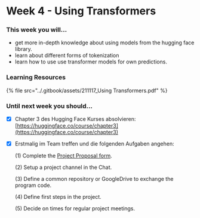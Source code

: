 # Week 4 - Using Transformers

### This week you will...

* get more in-depth knowledge about using models from the hugging face library.
* learn about different forms of tokenization
* learn how to use use transformer models for own predictions.

### Learning Resources

{% file src="../.gitbook/assets/211117_Using Transformers.pdf" %}

### Until next week you should...

*   [x] Chapter 3 des Hugging Face Kurses absolvieren:\
    [https://huggingface.co/course/chapter3](https://huggingface.co/course/chapter3)


*   [x] Erstmalig im Team treffen und die folgenden Aufgaben angehen:

    (1) Complete the [Project Proposal form](https://forms.office.com/Pages/ResponsePage.aspx?id=o8B0DUIn4UCcYfg2EvvW96osw4AOHuZKpRSG1TW2RP5UOFlFRUVDT0lKWktQUVoxRktCNDhMTjBSUS4u).

    (2) Setup a project channel in the Chat.

    (3) Define a common repository or GoogleDrive to exchange the program code.

    (4) Define first steps in the project.

    (5) Decide on times for regular project meetings.
